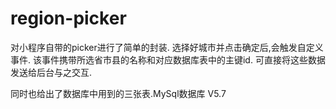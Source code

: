 # region-picker

对小程序自带的picker进行了简单的封装.
选择好城市并点击确定后,会触发自定义事件.
该事件携带所选省市县的名称和对应数据库表中的主键id.
可直接将这些数据发送给后台与之交互.

同时也给出了数据库中用到的三张表.MySql数据库 V5.7
